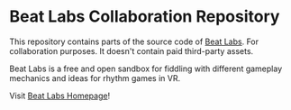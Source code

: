 # Beat Labs Collaboration Repository

This repository contains parts of the source code of [Beat Labs](https://www.beatlabs.dev/). For collaboration purposes. It doesn't contain paid third-party assets.

Beat Labs is a free and open sandbox for fiddling with different gameplay mechanics and ideas for rhythm games in VR.

Visit [Beat Labs Homepage](https://www.beatlabs.dev/)!

